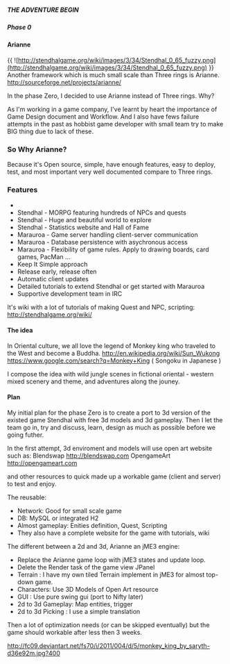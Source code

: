 ##### THE ADVENTURE BEGIN #####
##### Phase 0 #####
#### Arianne ####
{{ ![http://stendhalgame.org/wiki/images/3/34/Stendhal_0_65_fuzzy.png](http://stendhalgame.org/wiki/images/3/34/Stendhal_0_65_fuzzy.png) }}
Another framework which is much small scale than Three rings is Arianne.
http://sourceforge.net/projects/arianne/

In the phase Zero, I decided to use Arianne instead of Three rings. Why?

As I'm working in a game company, I've learnt by heart the importance of Game Design document and Workflow. And I also have fews failure attempts in the past as hobbist game developer with small team try to make BIG thing due to lack of these.

### So Why Arianne? ###
Because it's Open source, simple, have enough features, easy to deploy, test, and most important very well documented compare to Three rings.

### Features ###
  * 
  * Stendhal - MORPG featuring hundreds of NPCs and quests
  * Stendhal - Huge and beautiful world to explore
  * Stendhal - Statistics website and Hall of Fame
  * Marauroa - Game server handling client-server communication
  * Marauroa - Database persistence with asychronous access
  * Marauroa - Flexibility of game rules. Apply to drawing boards, card games, PacMan ...
  * Keep It Simple approach
  * Release early, release often
  * Automatic client updates
  * Detailed tutorials to extend Stendhal or get started with Marauroa
  * Supportive development team in IRC

It's wiki with a lot of tutorials of making Quest and NPC, scripting:
http://stendhalgame.org/wiki/

#### The idea ####
In Oriental culture, we all love the legend of Monkey king who traveled to the West and become a Buddha.
http://en.wikipedia.org/wiki/Sun_Wukong
https://www.google.com/search?q=Monkey+King
( Songoku in Japanese )

I compose the idea with wild jungle scenes in fictional oriental - western mixed scenery and theme, and adventures along the jouney.

#### Plan ####
My initial plan for the phase Zero is to create a port to 3d version of the existed game Stendhal with free 3d models and 3d gameplay. Then I let the team go in, try and discuss, learn, design as much as possible before we going futher.

In the first attempt, 3d enviroment and models will use open art website such as:
Blendswap http://blendswap.com
OpengameArt http://opengameart.com

and other resources to quick made up a workable game (client and server) to test and enjoy.

The reusable:
  * Network: Good for small scale game
  * DB: MySQL or integrated H2
  * Almost gameplay: Enities definition, Quest, Scripting
  * They also have a complete website for the game with tutorials, wiki

The different between a 2d and 3d, Arianne an jME3 engine:
  * Replace the Arianne game loop with jME3 states and update loop.
  * Delete the Render task of the game view JPanel
  * Terrain : I have my own tiled Terrain implement in jME3 for almost top-down game.
  * Characters: Use 3D Models of Open Art resource
  * GUI : Use pure swing gui (port to Nifty later)
  * 2d to 3d Gameplay: Map entities, trigger
  * 2d to  3d Picking : I use a simple translation

Then a lot of optimization needs (or can be skipped eventually) but the game should workable after less then 3 weeks.

http://fc09.deviantart.net/fs70/i/2011/004/d/5/monkey_king_by_saryth-d36e92m.jpg?400